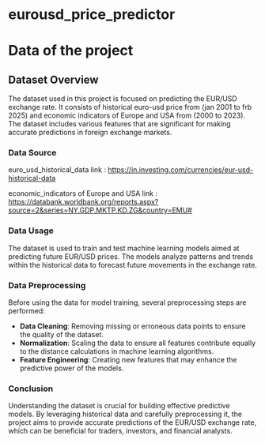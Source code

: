 # eurousd_price_predictor

# Data of the project
## Dataset Overview

The dataset used in this project is focused on predicting the EUR/USD exchange rate. It consists of historical euro-usd price from (jan 2001 to frb 2025) and economic indicators of Europe and USA from (2000 to 2023). The dataset includes various features that are significant for making accurate predictions in foreign exchange markets.

### Data Source

euro_usd_historical_data link : https://in.investing.com/currencies/eur-usd-historical-data

economic_indicators of Europe and USA link : https://databank.worldbank.org/reports.aspx?source=2&series=NY.GDP.MKTP.KD.ZG&country=EMU#


### Data Usage

The dataset is used to train and test machine learning models aimed at predicting future EUR/USD prices. The models analyze patterns and trends within the historical data to forecast future movements in the exchange rate.

### Data Preprocessing

Before using the data for model training, several preprocessing steps are performed:

- **Data Cleaning**: Removing missing or erroneous data points to ensure the quality of the dataset.
- **Normalization**: Scaling the data to ensure all features contribute equally to the distance calculations in machine learning algorithms.
- **Feature Engineering**: Creating new features that may enhance the predictive power of the models.

### Conclusion

Understanding the dataset is crucial for building effective predictive models. By leveraging historical data and carefully preprocessing it, the project aims to provide accurate predictions of the EUR/USD exchange rate, which can be beneficial for traders, investors, and financial analysts.

